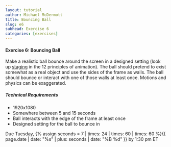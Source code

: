 ```yaml
---
layout: tutorial
author: Michael McDermott
title: Bouncing Ball
slug: e6
subhead: Exercise 6
categories: [exercises]
---
```

#### Exercise 6: Bouncing Ball
Make a realistic ball bounce around the screen in a designed setting (look up [staging](https://www.youtube.com/watch?v=uDqjIdI4bF4&t=254s) in the 12 principles of animation). The ball should pretend to exist somewhat as a real object and use the sides of the frame as walls. The ball should bounce or interact with one of those walls at least once. Motions and physics can be exaggerated.


##### Technical Requirements
* 1920x1080
* Somewhere between 5 and 15 seconds
* Ball interacts with the edge of the frame at least once
* Designed setting for the ball to bounce in

<span class="due">Due Tuesday, {% assign seconds = 7 | times: 24 | times: 60 | times: 60 %}{{ page.date | date: "%s" | plus: seconds | date: "%B %d" }} by 1:30 pm ET</span>
